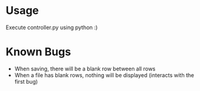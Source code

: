 # Usage
Execute controller.py using python :)

# Known Bugs
- When saving, there will be a blank row between all rows
- When a file has blank rows, nothing will be displayed (interacts with the first bug)